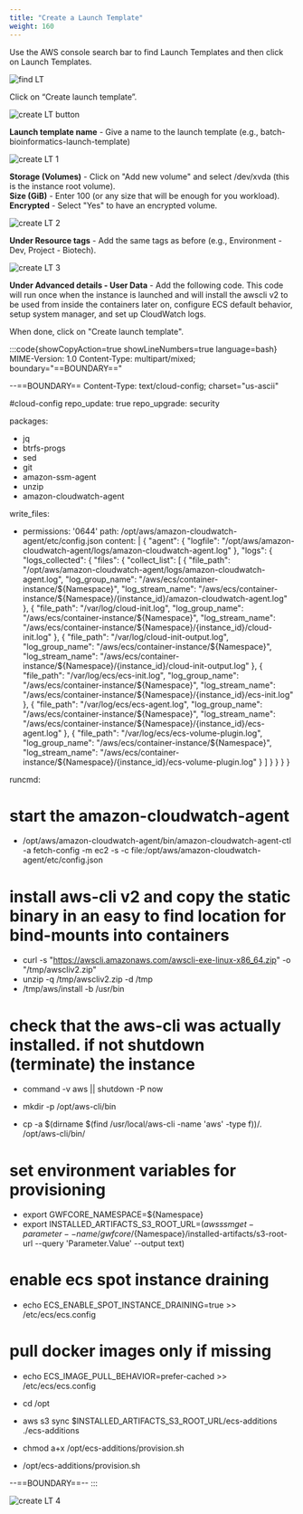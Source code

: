 ```yaml
---
title: "Create a Launch Template"
weight: 160
---
```


Use the AWS console search bar to find Launch Templates and then click on 
Launch Templates.

![find LT](/static/images/batch_jobs/10_find_launch_templates.png)

Click on “Create launch template”.

![create LT button](/static/images/batch_jobs/11_create_launch_template_button.png)

**Launch template name** \- Give a name to the launch template 
(e.g., batch-bioinformatics-launch-template)  

![create LT 1](/static/images/batch_jobs/12_create_launch_template_1.png)

**Storage (Volumes)** \- Click on "Add new volume" and select /dev/xvda 
(this is the instance root volume).  
**Size (GiB)** \- Enter 100 (or any size that will be enough for you workload).  
**Encrypted** \- Select "Yes" to have an encrypted volume.

![create LT 2](/static/images/batch_jobs/13_create_launch_template_2.png)

**Under Resource tags** \- Add the same tags as before (e.g., Environment - Dev, 
Project - Biotech).

![create LT 3](/static/images/batch_jobs/14_create_launch_template_3.png)

**Under Advanced details - User Data** \- Add the following code. This code will run once when the 
instance is launched and will install the awscli v2 to be used from inside the 
containers later on, configure ECS default behavior, setup system manager, and 
set up CloudWatch logs.

When done, click on "Create launch template".

:::code{showCopyAction=true showLineNumbers=true language=bash}
MIME-Version: 1.0
Content-Type: multipart/mixed; boundary="==BOUNDARY=="

--==BOUNDARY==
Content-Type: text/cloud-config; charset="us-ascii"

#cloud-config
repo_update: true
repo_upgrade: security

packages:
- jq
- btrfs-progs
- sed
- git
- amazon-ssm-agent
- unzip
- amazon-cloudwatch-agent

write_files:
- permissions: '0644'
  path: /opt/aws/amazon-cloudwatch-agent/etc/config.json
  content: |
    {
      "agent": {
        "logfile": "/opt/aws/amazon-cloudwatch-agent/logs/amazon-cloudwatch-agent.log"
      },
      "logs": {
        "logs_collected": {
          "files": {
            "collect_list": [
              {
                "file_path": "/opt/aws/amazon-cloudwatch-agent/logs/amazon-cloudwatch-agent.log",
                "log_group_name": "/aws/ecs/container-instance/${Namespace}",
                "log_stream_name": "/aws/ecs/container-instance/${Namespace}/{instance_id}/amazon-cloudwatch-agent.log"
              },
              {
                "file_path": "/var/log/cloud-init.log",
                "log_group_name": "/aws/ecs/container-instance/${Namespace}",
                "log_stream_name": "/aws/ecs/container-instance/${Namespace}/{instance_id}/cloud-init.log"
              },
              {
                "file_path": "/var/log/cloud-init-output.log",
                "log_group_name": "/aws/ecs/container-instance/${Namespace}",
                "log_stream_name": "/aws/ecs/container-instance/${Namespace}/{instance_id}/cloud-init-output.log"
              },
              {
                "file_path": "/var/log/ecs/ecs-init.log",
                "log_group_name": "/aws/ecs/container-instance/${Namespace}",
                "log_stream_name": "/aws/ecs/container-instance/${Namespace}/{instance_id}/ecs-init.log"
              },
              {
                "file_path": "/var/log/ecs/ecs-agent.log",
                "log_group_name": "/aws/ecs/container-instance/${Namespace}",
                "log_stream_name": "/aws/ecs/container-instance/${Namespace}/{instance_id}/ecs-agent.log"
              },
              {
                "file_path": "/var/log/ecs/ecs-volume-plugin.log",
                "log_group_name": "/aws/ecs/container-instance/${Namespace}",
                "log_stream_name": "/aws/ecs/container-instance/${Namespace}/{instance_id}/ecs-volume-plugin.log"
              }
            ]
          }
        }
      }
    }

runcmd:

# start the amazon-cloudwatch-agent
- /opt/aws/amazon-cloudwatch-agent/bin/amazon-cloudwatch-agent-ctl -a fetch-config -m ec2 -s -c file:/opt/aws/amazon-cloudwatch-agent/etc/config.json

# install aws-cli v2 and copy the static binary in an easy to find location for bind-mounts into containers
- curl -s "https://awscli.amazonaws.com/awscli-exe-linux-x86_64.zip" -o "/tmp/awscliv2.zip"
- unzip -q /tmp/awscliv2.zip -d /tmp
- /tmp/aws/install -b /usr/bin

# check that the aws-cli was actually installed. if not shutdown (terminate) the instance
- command -v aws || shutdown -P now

- mkdir -p /opt/aws-cli/bin
- cp -a $(dirname $(find /usr/local/aws-cli -name 'aws' -type f))/. /opt/aws-cli/bin/

# set environment variables for provisioning
- export GWFCORE_NAMESPACE=${Namespace}
- export INSTALLED_ARTIFACTS_S3_ROOT_URL=$(aws ssm get-parameter --name /gwfcore/${Namespace}/installed-artifacts/s3-root-url --query 'Parameter.Value' --output text)

# enable ecs spot instance draining
- echo ECS_ENABLE_SPOT_INSTANCE_DRAINING=true >> /etc/ecs/ecs.config

# pull docker images only if missing
- echo ECS_IMAGE_PULL_BEHAVIOR=prefer-cached >> /etc/ecs/ecs.config

- cd /opt
- aws s3 sync $INSTALLED_ARTIFACTS_S3_ROOT_URL/ecs-additions ./ecs-additions
- chmod a+x /opt/ecs-additions/provision.sh
- /opt/ecs-additions/provision.sh

--==BOUNDARY==--
:::

![create LT 4](/static/images/batch_jobs/15_create_launch_template_4.png)